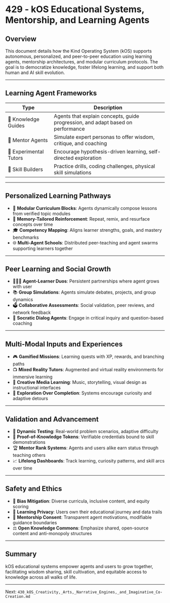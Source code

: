 # 429 - kOS Educational Systems, Mentorship, and Learning Agents

## Overview
This document details how the Kind Operating System (kOS) supports autonomous, personalized, and peer-to-peer education using learning agents, mentorship architectures, and modular curriculum protocols. The goal is to democratize knowledge, foster lifelong learning, and support both human and AI skill evolution.

---

## Learning Agent Frameworks

| Type | Description |
|------|-------------|
| 📘 Knowledge Guides | Agents that explain concepts, guide progression, and adapt based on performance |
| 🧠 Mentor Agents | Simulate expert personas to offer wisdom, critique, and coaching |
| 🧪 Experimental Tutors | Encourage hypothesis-driven learning, self-directed exploration |
| 🧱 Skill Builders | Practice drills, coding challenges, physical skill simulations |

---

## Personalized Learning Pathways

- 🧩 **Modular Curriculum Blocks**: Agents dynamically compose lessons from verified topic modules
- 🧠 **Memory-Tailored Reinforcement**: Repeat, remix, and resurface concepts over time
- 🎓 **Competency Mapping**: Aligns learner strengths, goals, and mastery benchmarks
- 🌐 **Multi-Agent Schools**: Distributed peer-teaching and agent swarms supporting learners together

---

## Peer Learning and Social Growth

- 🧑‍🤝‍🧑 **Agent-Learner Duos**: Persistent partnerships where agent grows with user
- 📚 **Group Simulations**: Agents simulate debates, projects, and group dynamics
- 🗳️ **Collaborative Assessments**: Social validation, peer reviews, and network feedback
- 💬 **Socratic Dialog Agents**: Engage in critical inquiry and question-based coaching

---

## Multi-Modal Inputs and Experiences

- 🎮 **Gamified Missions**: Learning quests with XP, rewards, and branching paths
- 📺 **Mixed Reality Tutors**: Augmented and virtual reality environments for immersive learning
- 🎨 **Creative Media Learning**: Music, storytelling, visual design as instructional interfaces
- 🧭 **Exploration Over Completion**: Systems encourage curiosity and adaptive detours

---

## Validation and Advancement

- 🧪 **Dynamic Testing**: Real-world problem scenarios, adaptive difficulty
- 🔖 **Proof-of-Knowledge Tokens**: Verifiable credentials bound to skill demonstrations
- 🏆 **Mentor Rank Systems**: Agents and users alike earn status through teaching others
- 📈 **Lifelong Dashboards**: Track learning, curiosity patterns, and skill arcs over time

---

## Safety and Ethics

- 🚸 **Bias Mitigation**: Diverse curricula, inclusive content, and equity scoring
- 🔐 **Learning Privacy**: Users own their educational journey and data trails
- 🤝 **Mentorship Consent**: Transparent agent motivations, modifiable guidance boundaries
- ⚖️ **Open Knowledge Commons**: Emphasize shared, open-source content and anti-monopoly structures

---

## Summary

kOS educational systems empower agents and users to grow together, facilitating wisdom sharing, skill cultivation, and equitable access to knowledge across all walks of life.

---
Next: `430_kOS_Creativity,_Arts,_Narrative_Engines,_and_Imaginative_Co-Creation.md`

